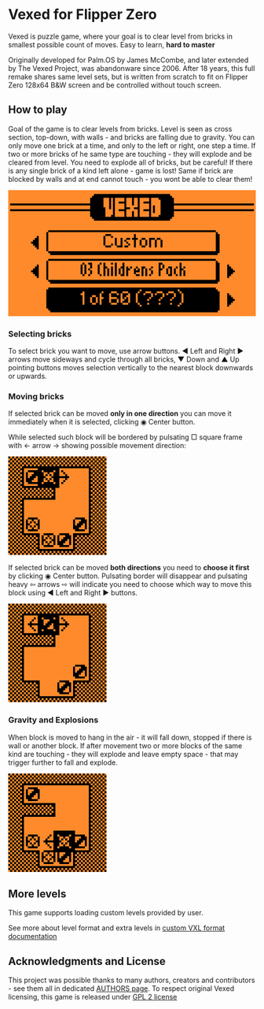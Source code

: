 # Vexed for Flipper Zero

Vexed is puzzle game, where your goal is to clear level from bricks in smallest possible count of moves. Easy to learn, **hard to master**

Originally developed for Palm.OS by James McCombe, and later extended by The Vexed Project, was abandonware since 2006. After 18 years, this full remake shares same level sets, but is written from scratch to fit on Flipper Zero 128x64 B&W screen and be controlled without touch screen.

## How to play 

Goal of the game is to clear levels from bricks. Level is seen as cross section, top-down, with walls - and bricks are falling due to gravity. You can only move one brick at a time, and only to the left or right, one step a time. If two or more bricks of he same type are touching - they will explode and be cleared from level. You need to explode all of bricks, but be careful! If there is any single brick of a kind left alone - game is lost! Same if brick are blocked by walls and at end cannot touch - you wont be able to clear them!

![Simple level playthrough](docs/img/playtru.gif)

### Selecting bricks

To select brick you want to move, use arrow buttons. &#9664; Left and Right &#9654; arrows move sideways and cycle through all bricks, &#9660; Down and &#9650; Up pointing buttons moves selection vertically to the nearest block downwards or upwards.

### Moving bricks

If selected brick can be moved **only in one direction** you can move it immediately when it is selected, clicking &#9673; Center button. 

While selected such block will be bordered by pulsating &#9633; square frame with &#x2190; arrow &#x2192; showing possible movement direction:

![One way selection](docs/img/selection.gif)

If selected brick can be moved **both directions** you need to **choose it first** by clicking &#9673; Center button. Pulsating border will disappear and pulsating heavy &#x21e6; arrows &#x21e8; will indicate you need to choose which way to move this block using &#9664; Left and Right &#9654; buttons.

![Two way selection](docs/img/direction.gif)

### Gravity and Explosions

When block is moved to hang in the air - it will fall down, stopped if there is wall or another block. If after movement two or more blocks of the same kind are touching - they will explode and leave empty space - that may trigger further to fall and explode.

![Explosion](docs/img/explosion.gif)

## More levels

This game supports loading custom levels provided by user.

See more about level format and extra levels in [custom VXL format documentation](docs/level_format.md)

## Acknowledgments and License

This project was possible thanks to many authors, creators and contributors - see them all in dedicated [AUTHORS page](AUTHORS.md).
To respect original Vexed licensing, this game is released under [GPL 2 license](LICENSE.md)
